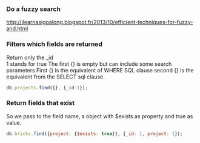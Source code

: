 ### Do a fuzzy search 

http://ilearnasigoalong.blogspot.fr/2013/10/efficient-techniques-for-fuzzy-and.html

### Filters which fields are returned 

Return only the _id    
1 stands for true
The first {} is empty but can include some search parameters
First {} is the equivalent of WHERE SQL clause 
second {} is the equivalent from the SELECT sql clause.
```js
db.projects.find({}, {_id:1});
```

### Return fields that exist 

So we pass to the field name, a object with $exists as property and true as value.
```js
db.bricks.find({project: {$exists: true}}, {_id: 1, project: 1});
```
